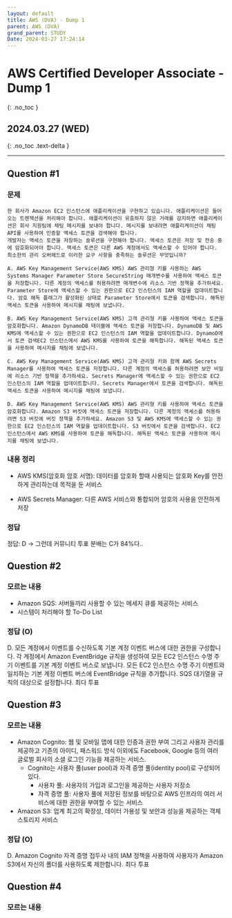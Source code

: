 ```yaml
---
layout: default
title: AWS (DVA) - Dump 1
parent: AWS (DVA)
grand_parent: STUDY
Date: 2024-03-27 17:24:14
---
```


# AWS Certified Developer Associate - Dump 1
{: .no_toc }

## 2024.03.27 (WED)
{: .no_toc .text-delta }

---

## Question #1
### 문제
```
한 회사가 Amazon EC2 인스턴스에 애플리케이션을 구현하고 있습니다. 애플리케이션은 들어오는 트랜잭션을 처리해야 합니다. 애플리케이션이 유효하지 않은 거래를 감지하면 애플리케이션은 회사 지원팀에 채팅 메시지를 보내야 합니다. 메시지를 보내려면 애플리케이션이 채팅 API를 사용하여 인증할 액세스 토큰을 검색해야 합니다.  
개발자는 액세스 토큰을 저장하는 솔루션을 구현해야 합니다. 액세스 토큰은 저장 및 전송 중에 암호화되어야 합니다. 액세스 토큰은 다른 AWS 계정에서도 액세스할 수 있어야 합니다.  
최소한의 관리 오버헤드로 이러한 요구 사항을 충족하는 솔루션은 무엇입니까?
```
```
A. AWS Key Management Service(AWS KMS) AWS 관리형 키를 사용하는 AWS Systems Manager Parameter Store SecureString 매개변수를 사용하여 액세스 토큰을 저장합니다. 다른 계정의 액세스를 허용하려면 매개변수에 리소스 기반 정책을 추가하세요. Parameter Store에 액세스할 수 있는 권한으로 EC2 인스턴스의 IAM 역할을 업데이트합니다. 암호 해독 플래그가 활성화된 상태로 Parameter Store에서 토큰을 검색합니다. 해독된 액세스 토큰을 사용하여 메시지를 채팅에 보냅니다.  

B. AWS Key Management Service(AWS KMS) 고객 관리형 키를 사용하여 액세스 토큰을 암호화합니다. Amazon DynamoDB 테이블에 액세스 토큰을 저장합니다. DynamoDB 및 AWS KMS에 액세스할 수 있는 권한으로 EC2 인스턴스의 IAM 역할을 업데이트합니다. DynamoD에서 토큰 검색EC2 인스턴스에서 AWS KMS를 사용하여 토큰을 해독합니다. 해독된 액세스 토큰을 사용하여 메시지를 채팅에 보냅니다.  

C. AWS Key Management Service(AWS KMS) 고객 관리형 키와 함께 AWS Secrets Manager를 사용하여 액세스 토큰을 저장합니다. 다른 계정의 액세스를 허용하려면 보안 비밀에 리소스 기반 정책을 추가하세요. Secrets Manager에 액세스할 수 있는 권한으로 EC2 인스턴스의 IAM 역할을 업데이트합니다. Secrets Manager에서 토큰을 검색합니다. 해독된 액세스 토큰을 사용하여 메시지를 채팅에 보냅니다.  

D. AWS Key Management Service(AWS KMS) AWS 관리형 키를 사용하여 액세스 토큰을 암호화합니다. Amazon S3 버킷에 액세스 토큰을 저장합니다. 다른 계정의 액세스를 허용하려면 S3 버킷에 버킷 정책을 추가하세요. Amazon S3 및 AWS KMS에 액세스할 수 있는 권한으로 EC2 인스턴스의 IAM 역할을 업데이트합니다. S3 버킷에서 토큰을 검색합니다. EC2 인스턴스에서 AWS KMS를 사용하여 토큰을 해독합니다. 해독된 액세스 토큰을 사용하여 메시지를 채팅에 보냅니다.
```

### 내용 정리
- AWS KMS(암호화 암호 서명): 데이터를 암호화 할때 사용되는 암호화 Key를 안전하게 관리하는데 목적을 둔 서비스

- AWS Secrets Manager: 다른 AWS 서비스와 통합되어 암호의 사용을 안전하게 저장

### 정답
정답: D
    -> 그런데 커뮤니티 투표 분배는 C가 84%다..


## Question #2
### 모르는 내용
- Amazon SQS: 서버들끼리 사용할 수 있는 메세지 큐를 제공하는 서비스
- 시스템이 처리해야 할 To-Do List

### 정답 (O)
D. 모든 계정에서 이벤트를 수신하도록 기본 계정 이벤트 버스에 대한 권한을 구성합니다. 각 계정에서 Amazon EventBridge 규칙을 생성하여 모든 EC2 인스턴스 수명 주기 이벤트를 기본 계정 이벤트 버스로 보냅니다. 모든 EC2 인스턴스 수명 주기 이벤트와 일치하는 기본 계정 이벤트 버스에 EventBridge 규칙을 추가합니다. SQS 대기열을 규칙의 대상으로 설정합니다. 최다 투표

## Question #3
### 모르는 내용
- Amazon Cognito: 웹 및 모바일 앱에 대한 인증과 권한 부여 그리고 사용자 관리를 제공하고 기존의 아이디, 패스워드 방식 이외에도 Facebook, Google 등의 여러 글로벌 회사의 소셜 로그인 기능을 제공하는 서비스.
  - Cognito는 사용자 풀(user pool)과 자격 증명 풀(identity pool)로 구성되어 있다.
    - 사용자 풀: 사용자의 가입과 로그인을 제공하는 사용자 저장소
    - 자격 증명 풀: 사용자 풀에 저장된 정보를 바탕으로 AWS 인프라의 여러 서비스에 대한 권한을 부여할 수 있는 서비스
- Amazon S3: 업계 최고의 확장성, 데이터 가용성 및 보안과 성능을 제공하는 객체 스토리지 서비스

### 정답 (O)
D. Amazon Cognito 자격 증명 접두사 내의 IAM 정책을 사용하여 사용자가 Amazon S3에서 자신의 폴더를 사용하도록 제한합니다. 최다 투표

## Question #4
### 모르는 내용
